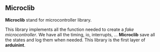 ## Microclib

**Microclib** stand for microcontroller library.

This library implements all the function needed to create a *fake microcontroller*. We have all the
timing, io, interrupts, ... **Microclib** save all the states and log them when needed. This library
is the first layer of **arduinint**.
